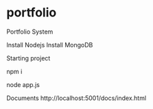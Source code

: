 # portfolio
Portfolio System

Install Nodejs
Install MongoDB
 

Starting project

npm i

node app.js

Documents
http://localhost:5001/docs/index.html
